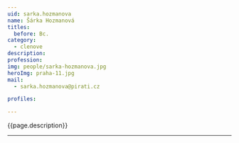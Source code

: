 ```yaml
---
uid: sarka.hozmanova
name: Šárka Hozmanová
titles:
  before: Bc.
category:
  - clenove
description:
profession: 
img: people/sarka-hozmanova.jpg
heroImg: praha-11.jpg
mail:
  - sarka.hozmanova@pirati.cz

profiles:

---
```


{{page.description}}



---
